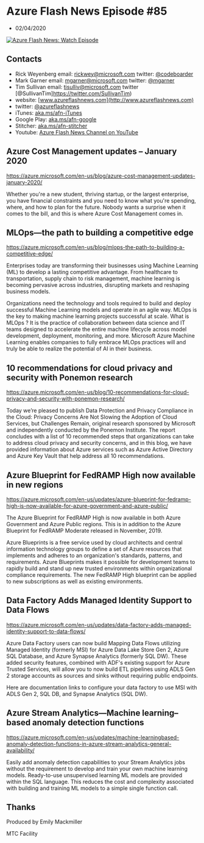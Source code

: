 # Azure Flash News Episode #85
 - 02/04/2020

[![Azure Flash News: Watch Episode](https://img.youtube.com/vi/DxELXDHTo8o/0.jpg)](https://youtu.be/DxELXDHTo8o "Azure Flash News: Episode 85")


## Contacts
* Rick Weyenberg  email: rickwey@microsoft.com twitter: [@codeboarder](https://www.twitter.com/codeboarder)
* Mark Garner email: mgarner@microsoft.com twitter: [@mgarner](https://www.twitter.com/mgarner)
* Tim Sullivan email: tisulliv@microsoft.com twitter [@SullivanTim]https://twitter.com/SullivanTim)
* website: [www.azureflashnews.com](http://www.azureflashnews.com)
* twitter: [@azureflashnews](https://www.twitter.com/azureflashnews)
* iTunes: [aka.ms/afn-iTunes](https://aka.ms/afn-iTunes)
* Google Play: [aka.ms/afn-google](https://aka.ms/afn-google)
* Stitcher: [aka.ms/afn-stitcher](https://aka.ms/afn-stitcher)
* Youtube: [Azure Flash News Channel on YouTube](https://www.youtube.com/channel/UCV6U_D4q7OxQaf0rFfEb6fQ)

## Azure Cost Management updates – January 2020

https://azure.microsoft.com/en-us/blog/azure-cost-management-updates-january-2020/

Whether you're a new student, thriving startup, or the largest enterprise, you have financial constraints and you need to know what you're spending, where, and how to plan for the future. Nobody wants a surprise when it comes to the bill, and this is where Azure Cost Management comes in.

## MLOps—the path to building a competitive edge

https://azure.microsoft.com/en-us/blog/mlops-the-path-to-building-a-competitive-edge/

Enterprises today are transforming their businesses using Machine Learning (ML) to develop a lasting competitive advantage. From healthcare to transportation, supply chain to risk management, machine learning is becoming pervasive across industries, disrupting markets and reshaping business models.

Organizations need the technology and tools required to build and deploy successful Machine Learning models and operate in an agile way. MLOps is the key to making machine learning projects successful at scale. What is MLOps ? It is the practice of collaboration between data science and IT teams designed to accelerate the entire machine lifecycle across model development, deployment, monitoring, and more. Microsoft Azure Machine Learning enables companies to fully embrace MLOps practices will and truly be able to realize the potential of AI in their business.

## 10 recommendations for cloud privacy and security with Ponemon research

https://azure.microsoft.com/en-us/blog/10-recommendations-for-cloud-privacy-and-security-with-ponemon-research/

Today we’re pleased to publish Data Protection and Privacy Compliance in the Cloud: Privacy Concerns Are Not Slowing the Adoption of Cloud Services, but Challenges Remain, original research sponsored by Microsoft and independently conducted by the Ponemon Institute. The report concludes with a list of 10 recommended steps that organizations can take to address cloud privacy and security concerns, and in this blog, we have provided information about Azure services such as Azure Active Directory and Azure Key Vault that help address all 10 recommendations.

## Azure Blueprint for FedRAMP High now available in new regions

https://azure.microsoft.com/en-us/updates/azure-blueprint-for-fedramp-high-is-now-available-for-azure-government-and-azure-public/

The Azure Blueprint for FedRAMP High is now available in both Azure Government and Azure Public regions. This is in addition to the Azure Blueprint for FedRAMP Moderate released in November, 2019.

Azure Blueprints is a free service used by cloud architects and central information technology groups to define a set of Azure resources that implements and adheres to an organization's standards, patterns, and requirements. Azure Blueprints makes it possible for development teams to rapidly build and stand up new trusted environments within organizational compliance requirements. The new FedRAMP High blueprint can be applied to new subscriptions as well as existing environments.

## Data Factory Adds Managed Identity Support to Data Flows

https://azure.microsoft.com/en-us/updates/data-factory-adds-managed-identity-support-to-data-flows/

Azure Data Factory users can now build Mapping Data Flows utilizing Managed Identity (formerly MSI) for Azure Data Lake Store Gen 2, Azure SQL Database, and Azure Synapse Analytics (formerly SQL DW). These added security features, combined with ADF's existing support for Azure Trusted Services, will allow you to now build ETL pipelines using ADLS Gen 2 storage accounts as sources and sinks without requiring public endpoints.

Here are documentation links to configure your data factory to use MSI with ADLS Gen 2, SQL DB, and Synapse Analytics (SQL DW).

## Azure Stream Analytics—Machine learning–based anomaly detection functions

https://azure.microsoft.com/en-us/updates/machine-learningbased-anomaly-detection-functions-in-azure-stream-analytics-general-availability/

Easily add anomaly detection capabilities to your Stream Analytics jobs without the requirement to develop and train your own machine learning models. Ready-to-use unsupervised learning ML models are provided within the SQL language. This reduces the cost and complexity associated with building and training ML models to a simple single function call.

## Thanks
Produced by Emily Mackmiller

MTC Facility